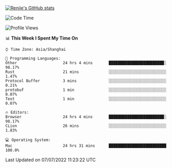 [![Renjie's GitHub stats](https://github-readme-stats.vercel.app/api?username=liurenjie1024&show_icons=true&theme=chartreuse-dark)](https://github.com/anuraghazra/github-readme-stats)

<!--START_SECTION:waka-->
![Code Time](http://img.shields.io/badge/Code%20Time-54%20hrs%2043%20mins-blue)

![Profile Views](http://img.shields.io/badge/Profile%20Views-41-blue)

📊 **This Week I Spent My Time On** 

```text
⌚︎ Time Zone: Asia/Shanghai

💬 Programming Languages: 
Other                    24 hrs 4 mins       ████████████████████████░   98.17% 
Rust                     21 mins             ░░░░░░░░░░░░░░░░░░░░░░░░░   1.47% 
Protocol Buffer          3 mins              ░░░░░░░░░░░░░░░░░░░░░░░░░   0.21% 
protobuf                 1 min               ░░░░░░░░░░░░░░░░░░░░░░░░░   0.07% 
Text                     1 min               ░░░░░░░░░░░░░░░░░░░░░░░░░   0.07%

🔥 Editors: 
Browser                  24 hrs 4 mins       ████████████████████████░   98.17% 
CLion                    26 mins             ░░░░░░░░░░░░░░░░░░░░░░░░░   1.83%

💻 Operating System: 
Mac                      24 hrs 31 mins      █████████████████████████   100.0%

```


 Last Updated on 07/07/2022 11:23:22 UTC
<!--END_SECTION:waka-->

